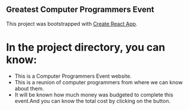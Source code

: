 ## Greatest Computer Programmers Event

This project was bootstrapped with [Create React App](https://github.com/facebook/create-react-app).


# In the project directory, you can know:
<ul>
<li>This is a Computer Programmers Event website.</li>
<li>This is a reunion of computer programmers from where we can know about them.</li>
<li>It will be known how much money was budgeted to complete this event.And you can know the total cost by clicking on the button.</li>
</ul>

